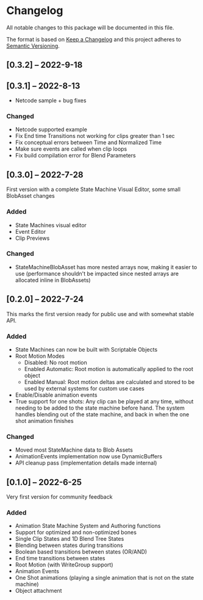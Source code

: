 # Changelog

All notable changes to this package will be documented in this file.

The format is based on [Keep a Changelog](http://keepachangelog.com/en/1.0.0/)
and this project adheres to [Semantic
Versioning](http://semver.org/spec/v2.0.0.html).

## [0.3.2] – 2022-9-18

## [0.3.1] – 2022-8-13

- Netcode sample + bug fixes

### Changed

- Netcode supported example
- Fix End time Transitions not working for clips greater than 1 sec
- Fix conceptual errors between Time and Normalized Time
- Make sure events are called when clip loops
- Fix build compilation error for Blend Parameters

## [0.3.0] – 2022-7-28

First version with a complete State Machine Visual Editor, some small BlobAsset changes

### Added

- State Machines visual editor
- Event Editor
- Clip Previews

### Changed

- StateMachineBlobAsset has more nested arrays now, making it easier to use (performance shouldn't be impacted since nested arrays are allocated inline in BlobAssets)

## [0.2.0] – 2022-7-24

This marks the first version ready for public use and with somewhat stable API.

### Added

- State Machines can now be built with Scriptable Objects
- Root Motion Modes
    - Disabled: No root motion
    - Enabled Automatic: Root motion is automatically applied to the root object
    - Enabled Manual: Root motion deltas are calculated and stored to be used by external systems for custom use cases
- Enable/Disable animation events
- True support for one shots: Any clip can be played at any time, without needing to be added to the state machine before hand. The system handles blending out of the state machine, and back in when the one shot animation finishes

### Changed

- Moved most StateMachine data to Blob Assets
- AnimationEvents implementation now use DynamicBuffers
- API cleanup pass (implementation details made internal)

## [0.1.0] – 2022-6-25

Very first version for community feedback

### Added

- Animation State Machine System and Authoring functions
- Support for optimized and non-optimized bones
- Single Clip States and 1D Blend Tree States
- Blending between states during transitions
- Boolean based transitions between states (OR/AND)
- End time transitions between states
- Root Motion (with WriteGroup support)
- Animation Events
- One Shot animations (playing a single animation that is not on the state machine)
- Object attachment
